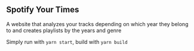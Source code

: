 ## Spotify Your Times

A website that analyzes your tracks depending on which year they belong to and creates playlists by the years and genre

Simply run with `yarn start`, build with `yarn build`